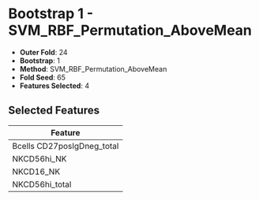 # Bootstrap 1 - SVM_RBF_Permutation_AboveMean

- **Outer Fold**: 24
- **Bootstrap**: 1
- **Method**: SVM_RBF_Permutation_AboveMean
- **Fold Seed**: 65
- **Features Selected**: 4

## Selected Features

| Feature |
|---------|
| Bcells CD27posIgDneg_total |
| NKCD56hi_NK |
| NKCD16_NK |
| NKCD56hi_total |
